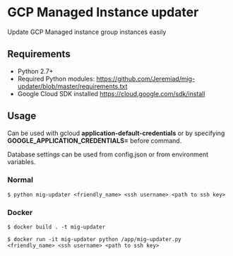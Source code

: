 # GCP Managed Instance updater

Update GCP Managed instance group instances easily

## Requirements

* Python 2.7+
* Required Python modules: https://github.com/Jeremiad/mig-updater/blob/master/requirements.txt
* Google Cloud SDK installed https://cloud.google.com/sdk/install

## Usage

Can be used with gcloud **application-default-credentials** or by specifying **GOOGLE_APPLICATION_CREDENTIALS=** before command.

Database settings can be used from config.json or from environment variables.

### Normal

```
$ python mig-updater <friendly_name> <ssh username> <path to ssh key>
```

### Docker

```
$ docker build . -t mig-updater
```

```
$ docker run -it mig-updater python /app/mig-updater.py <friendly_name> <ssh username> <path to ssh key>
```